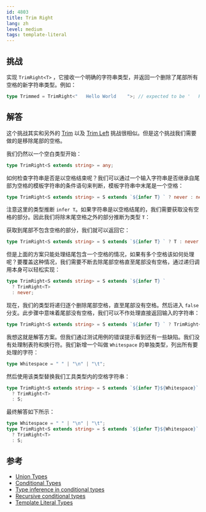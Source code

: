 ```yaml
---
id: 4803
title: Trim Right
lang: zh
level: medium
tags: template-literal
---
```


## 挑战

实现 `TrimRight<T>` ，它接收一个明确的字符串类型，并返回一个删除了尾部所有空格的新字符串类型。例如：

```typescript
type Trimmed = TrimRight<"   Hello World    ">; // expected to be '   Hello World'
```

## 解答

这个挑战其实和另外的 [Trim](./medium-trim.md) 以及 [Trim Left](./medium-trimleft.md) 挑战很相似。但是这个挑战我们需要做的是移除尾部的空格。

我们仍然以一个空白类型开始：

```typescript
type TrimRight<S extends string> = any;
```

如何检查字符串是否是以空格结束呢？我们可以通过一个输入字符串是否继承自尾部为空格的模板字符串的条件语句来判断，模板字符串中末尾是一个空格：

```typescript
type TrimRight<S extends string> = S extends `${infer T} ` ? never : never;
```

注意这里的类型推断 `infer T`。如果字符串是以空格结尾的，我们需要获取没有空格的部分。因此我们将除末尾空格之外的部分推断为类型 `T`：

获取到尾部不包含空格的部分，我们就可以返回它：

```typescript
type TrimRight<S extends string> = S extends `${infer T} ` ? T : never;
```

但是上面的方案只能处理结尾包含一个空格的情况，如果有多个空格该如何处理呢？要覆盖这种情况，我们需要不断去除尾部空格直至尾部没有空格，通过递归调用本身可以轻松实现：

```typescript
type TrimRight<S extends string> = S extends `${infer T} `
  ? TrimRight<T>
  : never;
```

现在，我们的类型将递归逐个删除尾部空格，直至尾部没有空格。然后进入 `false` 分支。此步骤中意味着尾部没有空格，我们可以不作处理直接返回输入的字符串：

```typescript
type TrimRight<S extends string> = S extends `${infer T} ` ? TrimRight<T> : S;
```

我想这就是解答方案。但我们通过测试用例的错误提示看到还有一些缺陷。我们没有处理制表符和换行符。我们新增一个叫做 `Whitespace` 的单独类型，列出所有要处理的字符：

```typescript
type Whitespace = " " | "\n" | "\t";
```

然后使用该类型替换我们工具类型内的空格字符串：

```typescript
type TrimRight<S extends string> = S extends `${infer T}${Whitespace}`
  ? TrimRight<T>
  : S;
```

最终解答如下所示：

```typescript
type Whitespace = " " | "\n" | "\t";
type TrimRight<S extends string> = S extends `${infer T}${Whitespace}`
  ? TrimRight<T>
  : S;
```

## 参考

- [Union Types](https://www.typescriptlang.org/docs/handbook/2/everyday-types.html#union-types)
- [Conditional Types](https://www.typescriptlang.org/docs/handbook/2/conditional-types.html)
- [Type inference in conditional types](https://www.typescriptlang.org/docs/handbook/2/conditional-types.html#inferring-within-conditional-types)
- [Recursive conditional types](https://www.typescriptlang.org/docs/handbook/release-notes/typescript-4-1.html#recursive-conditional-types)
- [Template Literal Types](https://www.typescriptlang.org/docs/handbook/release-notes/typescript-4-1.html#template-literal-types)
